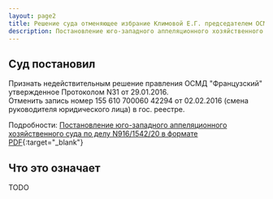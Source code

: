 ```yaml
---
layout: page2
title: Решение суда отменяющее избрание Климовой Е.Г. председателем ОСМД
description: Постановление юго-западного аппеляционного хозяйственного суда по делу N916/1542/20
---
```


## Суд постановил
Признать недействительным решение правления ОСМД "Французский" утвержденное Протоколом N31 от 29.01.2016.<br>
Отменить запись номер 155 610 700060 42294 от 02.02.2016 (смена руководителя юридического лица) в гос. реестре.

Подробности: [Постановление юго-западного аппеляционного хозяйственного суда по делу N916/1542/20 в формате PDF](/docs/2021-02-22-postanova-suda.pdf){:target="_blank"}

## Что это означает
TODO


